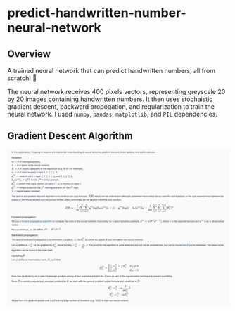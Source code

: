 # predict-handwritten-number-neural-network

## Overview

A trained neural network that can predict handwritten numbers, all from scratch! 🌱

The neural network receives 400 pixels vectors, representing greyscale 20 by 20 images containing handwritten numbers. It then uses stochaistic gradient descent, backward propogation, and regularization to train the neural network. I used `numpy`, `pandas`, `matplotlib`, and `PIL` dependencies.

## Gradient Descent Algorithm

<img src="./explanation.png" />
